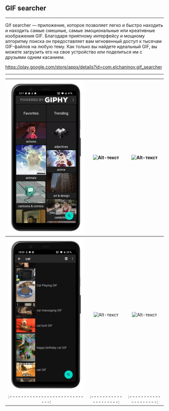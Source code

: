 ## GIF searcher
------------
Gif searcher — приложение, которое позволяет легко и быстро находить и находить самые смешные, самые эмоциональные или креативные изображения GIF. Благодаря приятному интерфейсу и мощному алгоритму поиска он предоставляет вам мгновенный доступ к тысячам GIF-файлов на любую тему. Как только вы найдете идеальный GIF, вы можете загрузить его на свое устройство или поделиться им с друзьями одним касанием.

https://play.google.com/store/apps/details?id=com.elchaninov.gif_searcher

------------

|  ![Alt-текст](screnshoots/1.png)   | ![Alt-текст](2.png) | ![Alt-текст](3.png) |
|:--------------------------------:|:--------------------:|:--------------------:
| ![Alt-текст](screnshoots/4.png) | ![Alt-текст](5.png) | ![Alt-текст](6.png) |
| :-----------------------------:  |:--------------------:|:--------------------:|